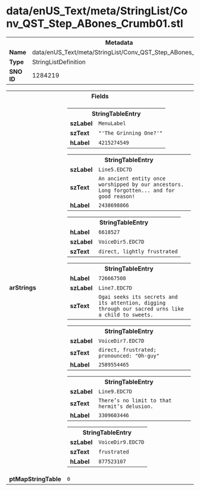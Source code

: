 <h1>data/enUS_Text/meta/StringList/Conv_QST_Step_ABones_Crumb01.stl</h1><table><tr><th colspan="100%">Metadata</th></tr><tr><td><b>Name</b></td><td>data/enUS_Text/meta/StringList/Conv_QST_Step_ABones_Crumb01.stl</td></tr><tr><td><b>Type</b></td><td>StringListDefinition</td></tr><tr><td><b>SNO ID</b></td><td>1284219</td></tr></table>

<table><tr><th colspan="100%">Fields</th></tr><tr><td><b>arStrings</b></td><td><table><tr><th colspan="100%">StringTableEntry</th></tr><tr><td><b>szLabel</b></td><td><code>MenuLabel</code></td></tr><tr><td><b>szText</b></td><td><code>"'The Grinning One?'"</code></td></tr><tr><td><b>hLabel</b></td><td><code>4215274549</code></td></tr></table>


<table><tr><th colspan="100%">StringTableEntry</th></tr><tr><td><b>szLabel</b></td><td><code>Line5.EDC7D</code></td></tr><tr><td><b>szText</b></td><td><code>An ancient entity once worshipped by our ancestors. Long forgotten... and for good reason!</code></td></tr><tr><td><b>hLabel</b></td><td><code>2438698866</code></td></tr></table>


<table><tr><th colspan="100%">StringTableEntry</th></tr><tr><td><b>hLabel</b></td><td><code>6618527</code></td></tr><tr><td><b>szLabel</b></td><td><code>VoiceDir5.EDC7D</code></td></tr><tr><td><b>szText</b></td><td><code>direct, lightly frustrated</code></td></tr></table>


<table><tr><th colspan="100%">StringTableEntry</th></tr><tr><td><b>hLabel</b></td><td><code>726667508</code></td></tr><tr><td><b>szLabel</b></td><td><code>Line7.EDC7D</code></td></tr><tr><td><b>szText</b></td><td><code>Ogai seeks its secrets and its attention, digging through our sacred urns like a child to sweets.</code></td></tr></table>


<table><tr><th colspan="100%">StringTableEntry</th></tr><tr><td><b>szLabel</b></td><td><code>VoiceDir7.EDC7D</code></td></tr><tr><td><b>szText</b></td><td><code>direct, frustrated; pronounced: "Oh-guy"</code></td></tr><tr><td><b>hLabel</b></td><td><code>2589554465</code></td></tr></table>


<table><tr><th colspan="100%">StringTableEntry</th></tr><tr><td><b>szLabel</b></td><td><code>Line9.EDC7D</code></td></tr><tr><td><b>szText</b></td><td><code>There’s no limit to that hermit’s delusion.</code></td></tr><tr><td><b>hLabel</b></td><td><code>3309603446</code></td></tr></table>


<table><tr><th colspan="100%">StringTableEntry</th></tr><tr><td><b>szLabel</b></td><td><code>VoiceDir9.EDC7D</code></td></tr><tr><td><b>szText</b></td><td><code>frustrated</code></td></tr><tr><td><b>hLabel</b></td><td><code>877523107</code></td></tr></table>


</td></tr><tr><td><b>ptMapStringTable</b></td><td><code>0</code></td></tr></table>

